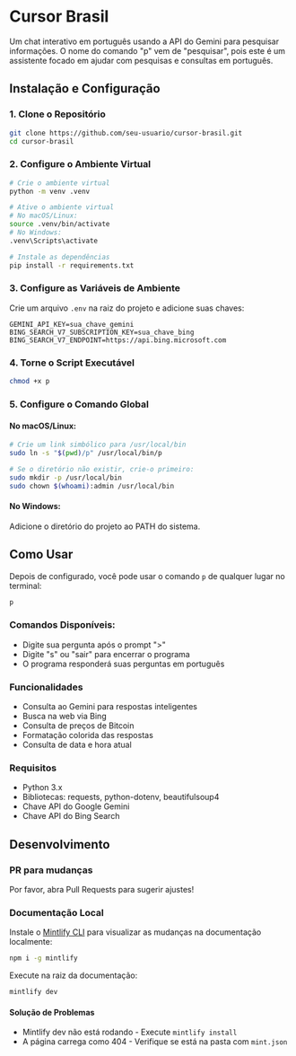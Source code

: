 # Cursor Brasil

Um chat interativo em português usando a API do Gemini para pesquisar informações. O nome do comando "p" vem de "pesquisar", pois este é um assistente focado em ajudar com pesquisas e consultas em português.

## Instalação e Configuração

### 1. Clone o Repositório

```bash
git clone https://github.com/seu-usuario/cursor-brasil.git
cd cursor-brasil
```

### 2. Configure o Ambiente Virtual

```bash
# Crie o ambiente virtual
python -m venv .venv

# Ative o ambiente virtual
# No macOS/Linux:
source .venv/bin/activate
# No Windows:
.venv\Scripts\activate

# Instale as dependências
pip install -r requirements.txt
```

### 3. Configure as Variáveis de Ambiente

Crie um arquivo `.env` na raiz do projeto e adicione suas chaves:

```
GEMINI_API_KEY=sua_chave_gemini
BING_SEARCH_V7_SUBSCRIPTION_KEY=sua_chave_bing
BING_SEARCH_V7_ENDPOINT=https://api.bing.microsoft.com
```

### 4. Torne o Script Executável

```bash
chmod +x p
```

### 5. Configure o Comando Global

#### No macOS/Linux:

```bash
# Crie um link simbólico para /usr/local/bin
sudo ln -s "$(pwd)/p" /usr/local/bin/p

# Se o diretório não existir, crie-o primeiro:
sudo mkdir -p /usr/local/bin
sudo chown $(whoami):admin /usr/local/bin
```

#### No Windows:

Adicione o diretório do projeto ao PATH do sistema.

## Como Usar

Depois de configurado, você pode usar o comando `p` de qualquer lugar no terminal:

```bash
p
```

### Comandos Disponíveis:

- Digite sua pergunta após o prompt ">"
- Digite "s" ou "sair" para encerrar o programa
- O programa responderá suas perguntas em português

### Funcionalidades

- Consulta ao Gemini para respostas inteligentes
- Busca na web via Bing
- Consulta de preços de Bitcoin
- Formatação colorida das respostas
- Consulta de data e hora atual

### Requisitos

- Python 3.x
- Bibliotecas: requests, python-dotenv, beautifulsoup4
- Chave API do Google Gemini
- Chave API do Bing Search

## Desenvolvimento

### PR para mudanças

Por favor, abra Pull Requests para sugerir ajustes!

### Documentação Local

Instale o [Mintlify CLI](https://www.npmjs.com/package/mintlify) para visualizar as mudanças na documentação localmente:

```bash
npm i -g mintlify
```

Execute na raiz da documentação:

```bash
mintlify dev
```

#### Solução de Problemas

- Mintlify dev não está rodando - Execute `mintlify install`
- A página carrega como 404 - Verifique se está na pasta com `mint.json`
